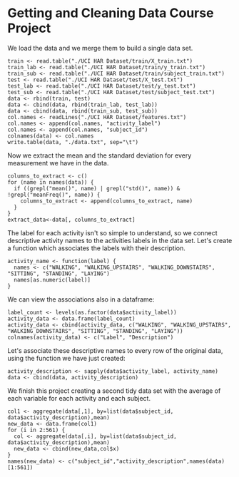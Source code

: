 Getting and Cleaning Data Course Project
========================================================

We load the data and we merge them to build a single data set.

```{r}
train <- read.table("./UCI HAR Dataset/train/X_train.txt")
train_lab <- read.table("./UCI HAR Dataset/train/y_train.txt")
train_sub <- read.table("./UCI HAR Dataset/train/subject_train.txt")
test <- read.table("./UCI HAR Dataset/test/X_test.txt")
test_lab <- read.table("./UCI HAR Dataset/test/y_test.txt")
test_sub <- read.table("./UCI HAR Dataset/test/subject_test.txt")
data <- rbind(train, test)
data <- cbind(data, rbind(train_lab, test_lab))
data <- cbind(data, rbind(train_sub, test_sub))
col.names <- readLines("./UCI HAR Dataset/features.txt")
col.names <- append(col.names, "activity_label")
col.names <- append(col.names, "subject_id")
colnames(data) <- col.names
write.table(data, "./data.txt", sep="\t")
```

Now we extract the mean and the standard deviation for every measurement we have in the data.

```{r}
columns_to_extract <- c()
for (name in names(data)) {
  if ((grepl("mean()", name) | grepl("std()", name)) & !grepl("meanFreq()", name)) {
    columns_to_extract <- append(columns_to_extract, name)
  }
}
extract_data<-data[, columns_to_extract]
```

The label for each activity isn't so simple to understand, so we connect descriptive activity names to the activities labels in the data set. Let's create a function which associates the labels with their description.

```{r}
activity_name <- function(label) {
  names <- c("WALKING", "WALKING_UPSTAIRS", "WALKING_DOWNSTAIRS", "SITTING", "STANDING", "LAYING")
  names[as.numeric(label)]
}
```

We can view the associations also in a dataframe:

```{r}
label_count <- levels(as.factor(data$activity_label))
activity_data <- data.frame(label_count)
activity_data <- cbind(activity_data, c("WALKING", "WALKING_UPSTAIRS", "WALKING_DOWNSTAIRS", "SITTING", "STANDING", "LAYING"))
colnames(activity_data) <- c("Label", "Description")
```

Let's associate these descriptive names to every row of the original data, using the function we have just created:

```{r}
activity_description <- sapply(data$activity_label, activity_name)
data <- cbind(data, activity_description)
```

We finish this project creating a second tidy data set with the average of each variable for each activity and each subject.

```{r}
col1 <- aggregate(data[,1], by=list(data$subject_id, data$activity_description),mean)
new_data <- data.frame(col1)
for (i in 2:561) {
  col <- aggregate(data[,i], by=list(data$subject_id, data$activity_description),mean)
  new_data <- cbind(new_data,col$x)
}
names(new_data) <- c("subject_id","activity_description",names(data)[1:561])
```